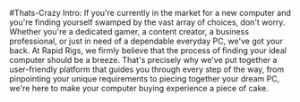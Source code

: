 #Thats-Crazy
Intro:
If you're currently in the market for a new computer and you're finding yourself swamped by the vast array of choices, don't worry. Whether you're a dedicated gamer, a content creator, a business professional, or just in need of a dependable everyday PC, we've got your back. At Rapid Rigs, we firmly believe that the process of finding your ideal computer should be a breeze. That's precisely why we've put together a user-friendly platform that guides you through every step of the way, from pinpointing your unique requirements to piecing together your dream PC, we're here to make your computer buying experience a piece of cake.
